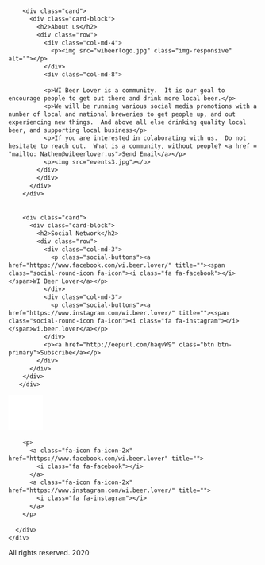 <!DOCTYPE html>
<html lang="en">

<head>
  <meta charset="UTF-8">
  <meta content="IE=edge" http-equiv="X-UA-Compatible">
  <meta content="width=device-width,initial-scale=1" name="viewport">
  <meta content="description" name="description">
  <meta name="google" content="notranslate" />
  <meta content="Mashup templates have been developped by Orson.io team" name="author">

  <!-- Disable tap highlight on IE -->
  <meta name="msapplication-tap-highlight" content="no">
  
  <link rel="apple-touch-icon" sizes="180x180" href="apple-icon-180x180.png">
  

  <title>WI Beer Lover &#x1F49A;</title>  

<link href="./main.d8e0d294.css" rel="stylesheet">
<script data-ad-client="ca-pub-4100013307281468" async src="https://pagead2.googlesyndication.com/pagead/js/adsbygoogle.js"></script>
</head>

<body class="">

<!-- Add your content of header -->
<div class="background-color-layer" style="background-image: url('wibeerlogo.jpg')"
></div>
<main class="content-wrapper">
  <header class="white-text-container section-container">
    <div class="text-center">      
      <p>
        <a class="fa-icon fa-icon-2x" href="https://www.facebook.com/wi.beer.lover" title="">
          <i class="fa fa-facebook"></i>
        </a>    
        <a class="fa-icon fa-icon-2x" href="https://www.instagram.com/wi.beer.lover/" title="">
          <i class="fa fa-instagram"></i>
        </a>
      </p>
    </div>
  </header>



<!-- Add your site or app content here -->
 
 <div class="container">
   <div class="row">
     <div class="col-xs-12">

        <div class="card">
          <div class="card-block">
            <h2>About us</h2>
            <div class="row">
              <div class="col-md-4">
                <p><img src="wibeerlogo.jpg" class="img-responsive" alt=""></p>
              </div>
              <div class="col-md-8">

              <p>WI Beer Lover is a community.  It is our goal to encourage people to get out there and drink more local beer.</p>
              <p>We will be running various social media promotions with a number of local and national breweries to get people up, and out experiencing new things.  And above all else drinking quality local beer, and supporting local business</p>
              <p>If you are interested in colaborating with us.  Do not hesitate to reach out.  What is a community, without people? <a href = "mailto: Nathen@wibeerlover.us">Send Email</a></p>
              <p><img src="events3.jpg"></p>
            </div>
            </div>
          </div>
        </div>
        

        <div class="card">
          <div class="card-block">
            <h2>Social Network</h2>
            <div class="row">
              <div class="col-md-3">
                <p class="social-buttons"><a href="https://www.facebook.com/wi.beer.lover/" title=""><span class="social-round-icon fa-icon"><i class="fa fa-facebook"></i></span>WI Beer Lover</a></p>
              </div>
              <div class="col-md-3">
                <p class="social-buttons"><a href="https://www.instagram.com/wi.beer.lover/" title=""><span class="social-round-icon fa-icon"><i class="fa fa-instagram"></i></span>wi.beer.lover</a></p>
              </div>
              <p><a href="http://eepurl.com/haqvW9" class="btn btn-primary">Subscribe</a></p>
            </div>
          </div>
        </div>  
       </div>
   </div>
 </div>

</main>
<footer class="footer-container white-text-container text-center">
  <div class="container">
    <div class="row">
      <div class="col-xs-12">
        <p><img src="mashup-icon.svg" alt=""></p>
        
        <p>
          <a class="fa-icon fa-icon-2x" href="https://www.facebook.com/wi.beer.lover" title="">
            <i class="fa fa-facebook"></i>
          </a>
          <a class="fa-icon fa-icon-2x" href="https://www.instagram.com/wi.beer.lover/" title="">
            <i class="fa fa-instagram"></i>
          </a>
        </p>
        
      </div>
    </div>
  </div>
  <p>All rights reserved. 2020</p>
</footer>

<script>
  document.addEventListener("DOMContentLoaded", function (event) {
     scrollRevelation('.card');
  });
</script>
<!-- Google Analytics: change UA-XXXXX-X to be your site's ID 

<script>
  (function (i, s, o, g, r, a, m) {
    i['GoogleAnalyticsObject'] = r; i[r] = i[r] || function () {
      (i[r].q = i[r].q || []).push(arguments)
    }, i[r].l = 1 * new Date(); a = s.createElement(o),
      m = s.getElementsByTagName(o)[0]; a.async = 1; a.src = g; m.parentNode.insertBefore(a, m)
  })(window, document, 'script', '//www.google-analytics.com/analytics.js', 'ga');
  ga('create', 'UA-XXXXX-X', 'auto');
  ga('send', 'pageview');
</script>

--><script type="text/javascript" src="./main.bc58148c.js"></script></body>

</html>
